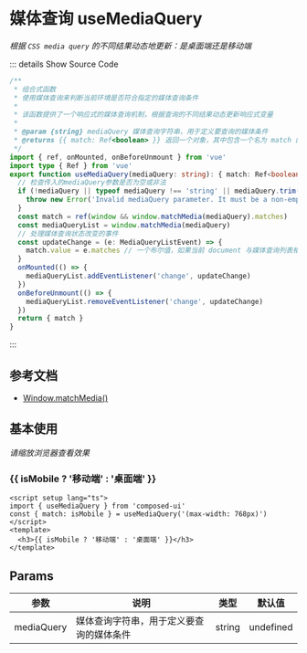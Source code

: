 # 媒体查询 useMediaQuery

<GlobalElement />

_根据 `CSS media query` 的不同结果动态地更新：是桌面端还是移动端_

::: details Show Source Code

```ts
/**
 * 组合式函数
 * 使用媒体查询来判断当前环境是否符合指定的媒体查询条件
 *
 * 该函数提供了一个响应式的媒体查询机制，根据查询的不同结果动态更新响应式变量
 *
 * @param {string} mediaQuery 媒体查询字符串，用于定义要查询的媒体条件
 * @returns {{ match: Ref<boolean> }} 返回一个对象，其中包含一个名为 match 的 ref 对象，表示当前是否为移动设备视口
 */
import { ref, onMounted, onBeforeUnmount } from 'vue'
import type { Ref } from 'vue'
export function useMediaQuery(mediaQuery: string): { match: Ref<boolean> } {
  // 检查传入的mediaQuery参数是否为空或非法
  if (!mediaQuery || typeof mediaQuery !== 'string' || mediaQuery.trim() === '') {
    throw new Error('Invalid mediaQuery parameter. It must be a non-empty string.')
  }
  const match = ref(window && window.matchMedia(mediaQuery).matches)
  const mediaQueryList = window.matchMedia(mediaQuery)
  // 处理媒体查询状态改变的事件
  const updateChange = (e: MediaQueryListEvent) => {
    match.value = e.matches // 一个布尔值，如果当前 document 与媒体查询列表相匹配，则返回 true，否则返回 false
  }
  onMounted(() => {
    mediaQueryList.addEventListener('change', updateChange)
  })
  onBeforeUnmount(() => {
    mediaQueryList.removeEventListener('change', updateChange)
  })
  return { match }
}
```

:::

## 参考文档

- [Window.matchMedia()](https://developer.mozilla.org/zh-CN/docs/Web/API/Window/matchMedia)

<script setup lang="ts">
import { useMediaQuery } from 'composed-ui'
const { match: isMobile } = useMediaQuery('(max-width: 768px)')
</script>

## 基本使用

_请缩放浏览器查看效果_

<h3>{{ isMobile ? '移动端' : '桌面端' }}</h3>

```vue
<script setup lang="ts">
import { useMediaQuery } from 'composed-ui'
const { match: isMobile } = useMediaQuery('(max-width: 768px)')
</script>
<template>
  <h3>{{ isMobile ? '移动端' : '桌面端' }}</h3>
</template>
```

## Params

| 参数       | 说明                                     | 类型   | 默认值    |
| ---------- | ---------------------------------------- | ------ | --------- |
| mediaQuery | 媒体查询字符串，用于定义要查询的媒体条件 | string | undefined |
